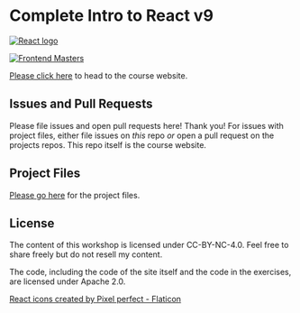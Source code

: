 # Complete Intro to React v9

[![React logo](./public/images/course-icon.png "React")][fem]

[![Frontend Masters](https://static.frontendmasters.com/assets/brand/logos/full.png)][fem]

[Please click here][course] to head to the course website.

## Issues and Pull Requests

Please file issues and open pull requests here! Thank you! For issues with project files, either file issues on _this_ repo _or_ open a pull request on the projects repos. This repo itself is the course website.

## Project Files

[Please go here][project] for the project files.

## License

The content of this workshop is licensed under CC-BY-NC-4.0. Feel free to share freely but do not resell my content.

The code, including the code of the site itself and the code in the exercises, are licensed under Apache 2.0.

[fem]: https://frontendmasters.com/workshops/complete-react-v9/
[course]: https://react-v9.holt.courses
[project]: https://github.com/btholt/citr-v9-project/

[React icons created by Pixel perfect - Flaticon](https://www.flaticon.com/free-icons/react)
